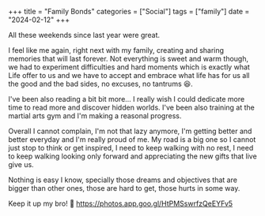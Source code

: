 +++
title = "Family Bonds"
categories = ["Social"]
tags = ["family"]
date = "2024-02-12"
+++

All these weekends since last year were great.

I feel like me again, right next with my family, creating and sharing memories that will last forever. Not everything is sweet and warm though, we had to experiment difficulties and hard moments which is exactly what Life offer to us and we have to accept and embrace what life has for us all the good and the bad sides, no excuses, no tantrums :laughing:.

I've been also reading a bit bit more... I really wish I could dedicate more time to read more and discover hidden worlds. I've been also training at the martial arts gym and I'm making a reasonal progress.

Overall I cannot complain, I'm not that lazy anymore, I'm getting better and better everyday and I'm really proud of me. My road is a big one so I cannot just stop to think or get inspired, I need to keep walking with no rest, I need to keep walking looking only forward and appreciating the new gifts that live give us.

Nothing is easy I know, specially those dreams and objectives that are bigger than other ones, those are hard to get, those hurts in some way.

Keep it up my bro! :link: https://photos.app.goo.gl/HtPMSswrfzQeEYFv5
